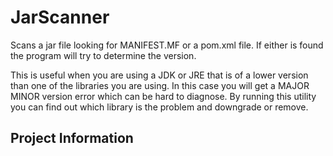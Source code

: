 # JarScanner
Scans a jar file looking for MANIFEST.MF or a pom.xml file. If either is found the 
program will try to determine the version.

This is useful when you are using a JDK or JRE that is of a lower version than
one of the libraries you are using. In this case you will get a MAJOR MINOR version
error which can be hard to diagnose. By running this utility you can find out which
library is the problem and downgrade or remove.

## Project Information

